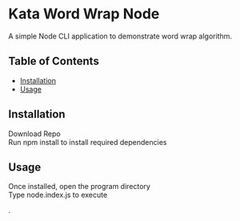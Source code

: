 # Kata Word Wrap Node

A simple Node CLI application to demonstrate word wrap algorithm. 

## Table of Contents

- [Installation](#installation)
- [Usage](#usage)

## Installation

Download Repo  
Run npm install to install required dependencies  

## Usage

Once installed, open the program directory   
Type node.index.js to execute



.
